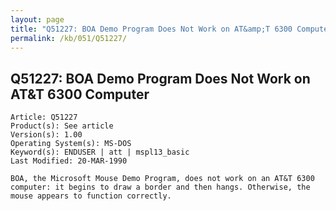 ```yaml
---
layout: page
title: "Q51227: BOA Demo Program Does Not Work on AT&amp;T 6300 Computer"
permalink: /kb/051/Q51227/
---
```


## Q51227: BOA Demo Program Does Not Work on AT&amp;T 6300 Computer

	Article: Q51227
	Product(s): See article
	Version(s): 1.00
	Operating System(s): MS-DOS
	Keyword(s): ENDUSER | att | mspl13_basic
	Last Modified: 20-MAR-1990
	
	BOA, the Microsoft Mouse Demo Program, does not work on an AT&T 6300
	computer: it begins to draw a border and then hangs. Otherwise, the
	mouse appears to function correctly.
